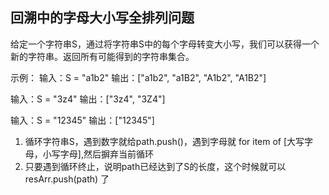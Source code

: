 ## 回溯中的字母大小写全排列问题

给定一个字符串S，通过将字符串S中的每个字母转变大小写，我们可以获得一个新的字符串。返回所有可能得到的字符串集合。


示例：
输入：S = "a1b2"
输出：["a1b2", "a1B2", "A1b2", "A1B2"]

输入：S = "3z4"
输出：["3z4", "3Z4"]

输入：S = "12345"
输出：["12345"]

1. 循环字符串S，遇到数字就给path.push()，遇到字母就 for item of [大写字母，小写字母],然后摒弃当前循环
2. 只要遇到循环终止，说明path已经达到了S的长度，这个时候就可以 resArr.push(path) 了